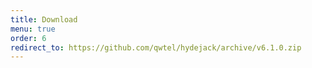 ```yaml
---
title: Download
menu: true
order: 6
redirect_to: https://github.com/qwtel/hydejack/archive/v6.1.0.zip
---
```

